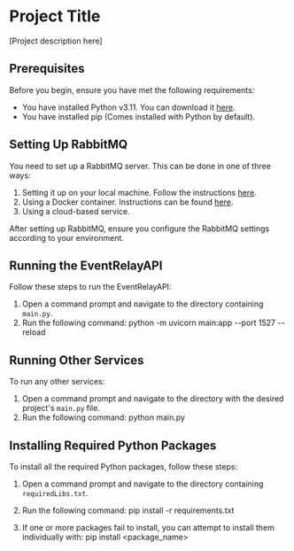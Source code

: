 # Project Title

[Project description here]

## Prerequisites

Before you begin, ensure you have met the following requirements:

* You have installed Python v3.11. You can download it [here](https://www.python.org/downloads/).
* You have installed pip (Comes installed with Python by default).

## Setting Up RabbitMQ

You need to set up a RabbitMQ server. This can be done in one of three ways:

1. Setting it up on your local machine. Follow the instructions [here](https://www.rabbitmq.com/download.html).
2. Using a Docker container. Instructions can be found [here](https://hub.docker.com/_/rabbitmq).
3. Using a cloud-based service.

After setting up RabbitMQ, ensure you configure the RabbitMQ settings according to your environment.

## Running the EventRelayAPI

Follow these steps to run the EventRelayAPI:

1. Open a command prompt and navigate to the directory containing `main.py`.
2. Run the following command: python -m uvicorn main:app --port 1527 --reload


## Running Other Services

To run any other services:

1. Open a command prompt and navigate to the directory with the desired project's `main.py` file.
2. Run the following command: python main.py

## Installing Required Python Packages

To install all the required Python packages, follow these steps:

1. Open a command prompt and navigate to the directory containing `requiredLibs.txt`.
2. Run the following command: pip install -r requirements.txt

3. If one or more packages fail to install, you can attempt to install them individually with: pip install <package_name>
